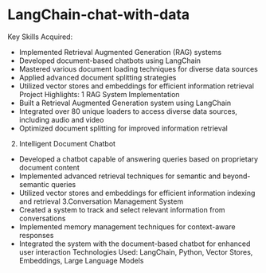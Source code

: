 # LangChain-chat-with-data

Key Skills Acquired:
* Implemented Retrieval Augmented Generation (RAG) systems
* Developed document-based chatbots using LangChain
* Mastered various document loading techniques for diverse data sources
* Applied advanced document splitting strategies
* Utilized vector stores and embeddings for efficient information retrieval
Project Highlights:
1 RAG System Implementation
* Built a Retrieval Augmented Generation system using LangChain
* Integrated over 80 unique loaders to access diverse data sources, including audio and video
* Optimized document splitting for improved information retrieval
2. Intelligent Document Chatbot
* Developed a chatbot capable of answering queries based on proprietary document content
* Implemented advanced retrieval techniques for semantic and beyond-semantic queries
* Utilized vector stores and embeddings for efficient information indexing and retrieval
3.Conversation Management System
* Created a system to track and select relevant information from conversations
* Implemented memory management techniques for context-aware responses
* Integrated the system with the document-based chatbot for enhanced user interaction
Technologies Used: LangChain, Python, Vector Stores, Embeddings, Large Language Models
